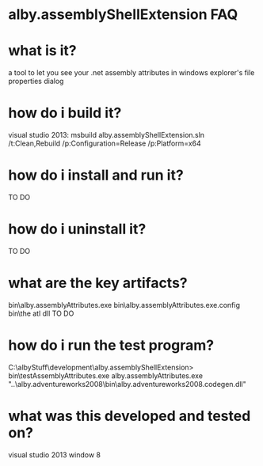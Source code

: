 # alby.assemblyShellExtension FAQ

# what is it?

a tool to let you see your .net assembly attributes in windows explorer's file properties dialog


# how do i build it?

visual studio 2013:
msbuild alby.assemblyShellExtension.sln /t:Clean,Rebuild /p:Configuration=Release /p:Platform=x64



# how do i install and run it?

TO DO


# how do i uninstall it?

TO DO

# what are the key artifacts?

bin\alby.assemblyAttributes.exe
bin\alby.assemblyAttributes.exe.config
bin\the atl dll TO DO


# how do i run the test program?

C:\albyStuff\development\alby.assemblyShellExtension>
bin\testAssemblyAttributes.exe alby.assemblyAttributes.exe "..\alby.adventureworks2008\bin\alby.adventureworks2008.codegen.dll"


# what was this developed and tested on?

visual studio 2013
window 8
